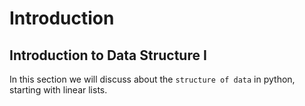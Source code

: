 # Introduction

## Introduction to Data Structure I

In this section we will discuss about the `structure of data` in python, starting with linear lists.